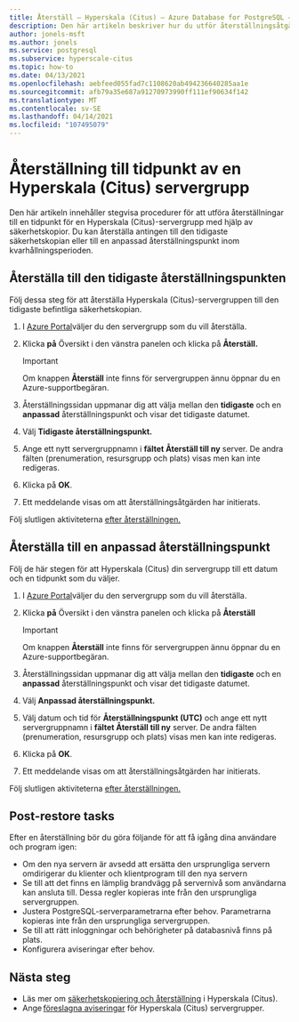```yaml
---
title: Återställ – Hyperskala (Citus) – Azure Database for PostgreSQL – Azure Portal
description: Den här artikeln beskriver hur du utför återställningsåtgärder i Azure Database for PostgreSQL – Hyperskala (Citus) genom Azure Portal.
author: jonels-msft
ms.author: jonels
ms.service: postgresql
ms.subservice: hyperscale-citus
ms.topic: how-to
ms.date: 04/13/2021
ms.openlocfilehash: aebfeed055fad7c1108620ab494236640285aa1e
ms.sourcegitcommit: afb79a35e687a91270973990ff111ef90634f142
ms.translationtype: MT
ms.contentlocale: sv-SE
ms.lasthandoff: 04/14/2021
ms.locfileid: "107495079"
---
```

# <a name="point-in-time-restore-of-a-hyperscale-citus-server-group"></a>Återställning till tidpunkt av en Hyperskala (Citus) servergrupp

Den här artikeln innehåller stegvisa [](concepts-hyperscale-backup.md#point-in-time-restore-pitr) procedurer för att utföra återställningar till en tidpunkt för en Hyperskala (Citus)-servergrupp med hjälp av säkerhetskopior. Du kan återställa antingen till den tidigaste säkerhetskopian eller till en anpassad återställningspunkt inom kvarhållningsperioden.

## <a name="restoring-to-the-earliest-restore-point"></a>Återställa till den tidigaste återställningspunkten

Följ dessa steg för att återställa Hyperskala (Citus)-servergruppen till den tidigaste befintliga säkerhetskopian.

1.  I [Azure Portal](https://portal.azure.com/)väljer du den servergrupp som du vill återställa.

2.  Klicka **på** Översikt i den vänstra panelen och klicka på **Återställ.**

    > [!IMPORTANT]
    > Om knappen **Återställ** inte finns för servergruppen ännu öppnar du en Azure-supportbegäran.

3.  Återställningssidan uppmanar dig att välja mellan den **tidigaste** och en **anpassad** återställningspunkt och visar det tidigaste datumet.

4.  Välj **Tidigaste återställningspunkt.**

5.  Ange ett nytt servergruppnamn i **fältet Återställ till ny** server. De andra fälten (prenumeration, resursgrupp och plats) visas men kan inte redigeras.

6.  Klicka på **OK**.

7.  Ett meddelande visas om att återställningsåtgärden har initierats.

Följ slutligen aktiviteterna [efter återställningen.](#post-restore-tasks)

## <a name="restoring-to-a-custom-restore-point"></a>Återställa till en anpassad återställningspunkt

Följ de här stegen för att Hyperskala (Citus) din servergrupp till ett datum och en tidpunkt som du väljer.

1.  I [Azure Portal](https://portal.azure.com/)väljer du den servergrupp som du vill återställa.

2.  Klicka **på** Översikt i den vänstra panelen och klicka på **Återställ**

    > [!IMPORTANT]
    > Om knappen **Återställ** inte finns för servergruppen ännu öppnar du en Azure-supportbegäran.

3.  Återställningssidan uppmanar dig att välja mellan den **tidigaste** och en **anpassad** återställningspunkt och visar det tidigaste datumet.

4.  Välj **Anpassad återställningspunkt.**

5.  Välj datum och tid för **Återställningspunkt (UTC)** och ange ett nytt servergruppnamn i **fältet Återställ till ny** server. De andra fälten (prenumeration, resursgrupp och plats) visas men kan inte redigeras.
 
6.  Klicka på **OK**.

7.  Ett meddelande visas om att återställningsåtgärden har initierats.

Följ slutligen aktiviteterna [efter återställningen.](#post-restore-tasks)

## <a name="post-restore-tasks"></a>Post-restore tasks

Efter en återställning bör du göra följande för att få igång dina användare och program igen:

* Om den nya servern är avsedd att ersätta den ursprungliga servern omdirigerar du klienter och klientprogram till den nya servern
* Se till att det finns en lämplig brandvägg på servernivå som användarna kan ansluta till. Dessa regler kopieras inte från den ursprungliga servergruppen.
* Justera PostgreSQL-serverparametrarna efter behov. Parametrarna kopieras inte från den ursprungliga servergruppen.
* Se till att rätt inloggningar och behörigheter på databasnivå finns på plats.
* Konfigurera aviseringar efter behov.

## <a name="next-steps"></a>Nästa steg

* Läs mer om [säkerhetskopiering och återställning](concepts-hyperscale-backup.md) i Hyperskala (Citus).
* Ange [föreslagna aviseringar](./howto-hyperscale-alert-on-metric.md#suggested-alerts) för Hyperskala (Citus) servergrupper.
